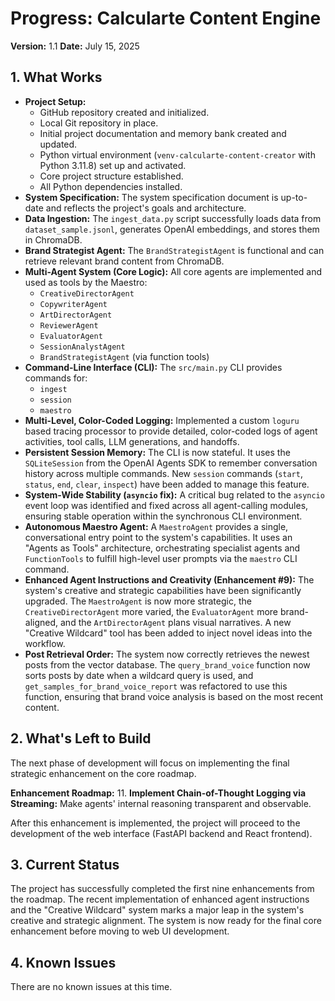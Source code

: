 # Progress: Calcularte Content Engine

**Version:** 1.1
**Date:** July 15, 2025

## 1. What Works

*   **Project Setup:**
    *   GitHub repository created and initialized.
    *   Local Git repository in place.
    *   Initial project documentation and memory bank created and updated.
    *   Python virtual environment (`venv-calcularte-content-creator` with Python 3.11.8) set up and activated.
    *   Core project structure established.
    *   All Python dependencies installed.
*   **System Specification:** The system specification document is up-to-date and reflects the project's goals and architecture.
*   **Data Ingestion:** The `ingest_data.py` script successfully loads data from `dataset_sample.jsonl`, generates OpenAI embeddings, and stores them in ChromaDB.
*   **Brand Strategist Agent:** The `BrandStrategistAgent` is functional and can retrieve relevant brand content from ChromaDB.
*   **Multi-Agent System (Core Logic):** All core agents are implemented and used as tools by the Maestro:
    *   `CreativeDirectorAgent`
    *   `CopywriterAgent`
    *   `ArtDirectorAgent`
    *   `ReviewerAgent`
    *   `EvaluatorAgent`
    *   `SessionAnalystAgent`
    *   `BrandStrategistAgent` (via function tools)
*   **Command-Line Interface (CLI):** The `src/main.py` CLI provides commands for:
    *   `ingest`
    *   `session`
    *   `maestro`
*   **Multi-Level, Color-Coded Logging:** Implemented a custom `loguru` based tracing processor to provide detailed, color-coded logs of agent activities, tool calls, LLM generations, and handoffs.
*   **Persistent Session Memory:** The CLI is now stateful. It uses the `SQLiteSession` from the OpenAI Agents SDK to remember conversation history across multiple commands. New `session` commands (`start`, `status`, `end`, `clear`, `inspect`) have been added to manage this feature.
*   **System-Wide Stability (`asyncio` fix):** A critical bug related to the `asyncio` event loop was identified and fixed across all agent-calling modules, ensuring stable operation within the synchronous CLI environment.
*   **Autonomous Maestro Agent:** A `MaestroAgent` provides a single, conversational entry point to the system's capabilities. It uses an "Agents as Tools" architecture, orchestrating specialist agents and `FunctionTools` to fulfill high-level user prompts via the `maestro` CLI command.
*   **Enhanced Agent Instructions and Creativity (Enhancement #9):** The system's creative and strategic capabilities have been significantly upgraded. The `MaestroAgent` is now more strategic, the `CreativeDirectorAgent` more varied, the `EvaluatorAgent` more brand-aligned, and the `ArtDirectorAgent` plans visual narratives. A new "Creative Wildcard" tool has been added to inject novel ideas into the workflow.
*   **Post Retrieval Order:** The system now correctly retrieves the newest posts from the vector database. The `query_brand_voice` function now sorts posts by date when a wildcard query is used, and `get_samples_for_brand_voice_report` was refactored to use this function, ensuring that brand voice analysis is based on the most recent content.

## 2. What's Left to Build

The next phase of development will focus on implementing the final strategic enhancement on the core roadmap.

**Enhancement Roadmap:**
11. **Implement Chain-of-Thought Logging via Streaming:** Make agents' internal reasoning transparent and observable.

After this enhancement is implemented, the project will proceed to the development of the web interface (FastAPI backend and React frontend).

## 3. Current Status

The project has successfully completed the first nine enhancements from the roadmap. The recent implementation of enhanced agent instructions and the "Creative Wildcard" system marks a major leap in the system's creative and strategic alignment. The system is now ready for the final core enhancement before moving to web UI development.

## 4. Known Issues

There are no known issues at this time.
